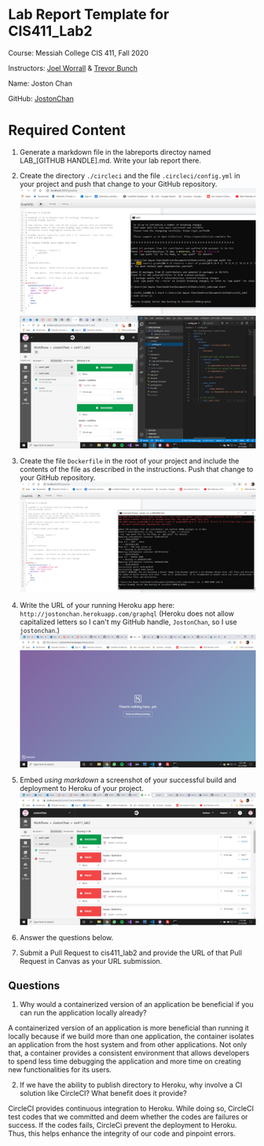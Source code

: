 # Lab Report Template for CIS411_Lab2
Course: Messiah College CIS 411, Fall 2020

Instructors: [Joel Worrall](https://github.com/tangollama) & [Trevor Bunch](https://github.com/trevordbunch)

Name: Joston Chan

GitHub: [JostonChan](https://github.com/JostonChan)

# Required Content

1. Generate a markdown file in the labreports directoy named LAB_[GITHUB HANDLE].md. Write your lab report there.
2. Create the directory ```./circleci``` and the file ```.circleci/config.yml``` in your project and push that change to your GitHub repository.
![GraphQL.png](image/GraphQL.png)
![CircleCi.png](image/CircleCi.png)

3. Create the file ```Dockerfile``` in the root of your project and include the contents of the file as described in the instructions. Push that change to your GitHub repository.
![Docker.png](image/Docker.png)

4. Write the URL of your running Heroku app here: ```http://jostonchan.herokuapp.com/graphql``` (Heroku does not allow capitalized letters so I can't my GitHub handle, `JostonChan`, so I use `jostonchan`.)
![Heroku.png](image/Heroku.png)

5. Embed _using markdown_ a screenshot of your successful build and deployment to Heroku of your project.
![HerokuSuccess.png](image/HerokuSuccess.png)

6. Answer the questions below.
7. Submit a Pull Request to cis411_lab2 and provide the URL of that Pull Request in Canvas as your URL submission.

## Questions
1. Why would a containerized version of an application be beneficial if you can run the application locally already?

A containerized version of an application is more beneficial than running it locally because if we build more than one application,
the container isolates an application from the host system and from other applications. Not only that, a container provides a consistent environment that allows developers to spend less time debugging the application and more time on creating new functionalities for its users.

2. If we have the ability to publish directory to Heroku, why involve a CI solution like CircleCI? What benefit does it provide?

CircleCI provides continuous integration to Heroku. While doing so, CircleCI test codes that we committed and deem whether the codes are failures or success. If the codes fails, CircleCi prevent the deployment to Heroku. Thus, this helps enhance the integrity of our code and pinpoint errors. 
